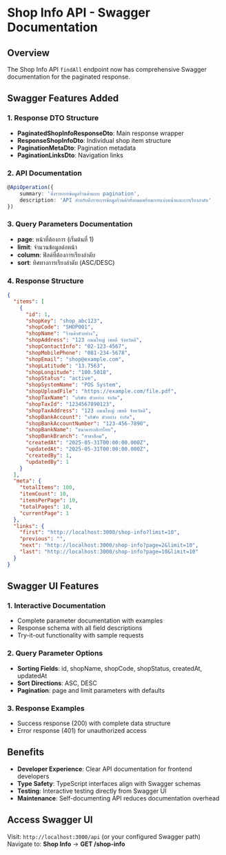 # Shop Info API - Swagger Documentation

## Overview
The Shop Info API `findAll` endpoint now has comprehensive Swagger documentation for the paginated response.

## Swagger Features Added

### 1. Response DTO Structure
- **PaginatedShopInfoResponseDto**: Main response wrapper
- **ResponseShopInfoDto**: Individual shop item structure
- **PaginationMetaDto**: Pagination metadata
- **PaginationLinksDto**: Navigation links

### 2. API Documentation
```typescript
@ApiOperation({ 
    summary: 'ดึงรายการข้อมูลร้านค้าแบบ pagination', 
    description: 'API สำหรับดึงรายการข้อมูลร้านค้าทั้งหมดพร้อมการแบ่งหน้าและการเรียงลำดับ' 
})
```

### 3. Query Parameters Documentation
- **page**: หน้าที่ต้องการ (เริ่มต้นที่ 1)
- **limit**: จำนวนข้อมูลต่อหน้า  
- **column**: ฟิลด์ที่ต้องการเรียงลำดับ
- **sort**: ทิศทางการเรียงลำดับ (ASC/DESC)

### 4. Response Structure
```json
{
  "items": [
    {
      "id": 1,
      "shopKey": "shop_abc123",
      "shopCode": "SHOP001",
      "shopName": "ร้านค้าตัวอย่าง",
      "shopAddress": "123 ถนนใหญ่ เขตดี จังหวัดดี",
      "shopContactInfo": "02-123-4567",
      "shopMobilePhone": "081-234-5678",
      "shopEmail": "shop@example.com",
      "shopLatitude": "13.7563",
      "shopLongitude": "100.5018",
      "shopStatus": "active",
      "shopSystemName": "POS System",
      "shopUploadFile": "https://example.com/file.pdf",
      "shopTaxName": "บริษัท ตัวอย่าง จำกัด",
      "shopTaxId": "1234567890123",
      "shopTaxAddress": "123 ถนนใหญ่ เขตดี จังหวัดดี",
      "shopBankAccount": "บริษัท ตัวอย่าง จำกัด",
      "shopBankAccountNumber": "123-456-7890",
      "shopBankName": "ธนาคารกสิกรไทย",
      "shopBankBranch": "สาขาสีลม",
      "createdAt": "2025-05-31T00:00:00.000Z",
      "updatedAt": "2025-05-31T00:00:00.000Z",
      "createdBy": 1,
      "updatedBy": 1
    }
  ],
  "meta": {
    "totalItems": 100,
    "itemCount": 10,
    "itemsPerPage": 10,
    "totalPages": 10,
    "currentPage": 1
  },
  "links": {
    "first": "http://localhost:3000/shop-info?limit=10",
    "previous": "",
    "next": "http://localhost:3000/shop-info?page=2&limit=10",
    "last": "http://localhost:3000/shop-info?page=10&limit=10"
  }
}
```

## Swagger UI Features

### 1. Interactive Documentation
- Complete parameter documentation with examples
- Response schema with all field descriptions
- Try-it-out functionality with sample requests

### 2. Query Parameter Options
- **Sorting Fields**: id, shopName, shopCode, shopStatus, createdAt, updatedAt
- **Sort Directions**: ASC, DESC
- **Pagination**: page and limit parameters with defaults

### 3. Response Examples
- Success response (200) with complete data structure
- Error response (401) for unauthorized access

## Benefits
- **Developer Experience**: Clear API documentation for frontend developers
- **Type Safety**: TypeScript interfaces align with Swagger schemas
- **Testing**: Interactive testing directly from Swagger UI
- **Maintenance**: Self-documenting API reduces documentation overhead

## Access Swagger UI
Visit: `http://localhost:3000/api` (or your configured Swagger path)
Navigate to: **Shop Info** → **GET /shop-info**
